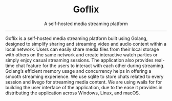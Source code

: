 <div align="center">
  <h1>Goflix</h1>
  <p>A self-hosted media streaming platform</p>
</div>

----
Goflix is a self-hosted media streaming platform built using Golang, designed to simplify sharing and streaming video and audio content within a local network.  Users can easily share media files from their local storage with others on the same network and create interactive watch parties or simply enjoy casual streaming sessions. The application also provides real-time chat feature for the users to interact with each other during streaming. Golang’s efficient memory usage and concurrency helps in offering a smooth streaming experience. We use sqlite to store chats related to every session and  livego for streaming media content. We are using wails for for building the user interface of the application, due to the ease it provides in distributing the application across Windows, Linux, and macOS.

